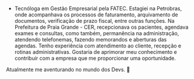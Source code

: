 - Tecnóloga em Gestão Empresarial pela FATEC. Estagiei na Petrobras, onde acompanhava os processos de faturamento, arquivamento de documentos, verificação de prazo fiscal, entre outras funções.
Na Prefeitura de Praia Grande - CER, recepcionava os pacientes, agendava exames e consultas, como também, permanência na administração, atendendo telefonemas, fazendo memorandos e aberturas das agendas.
Tenho experiência com atendimento ao cliente, recepção e rotinas administrativas.
Gostaria de aprimorar meu conhecimento e contribuir com a empresa que me proporcionar uma oportunidade.

Atualmente me aventurando no mundo dos Devs.  🚀 


<!---
AmandaCSMelo/AmandaCSMelo is a ✨ special ✨ repository because its `README.md` (this file) appears on your GitHub profile.
You can click the Preview link to take a look at your changes.
--->
